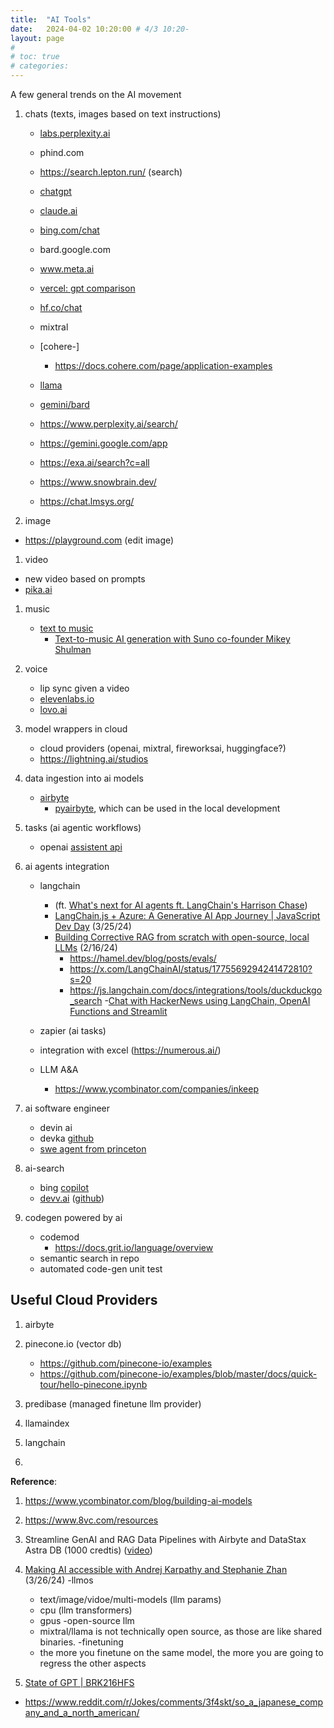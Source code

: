 ```yaml
---
title:  "AI Tools"
date:   2024-04-02 10:20:00 # 4/3 10:20-
layout: page
#
# toc: true
# categories:
---
```



A few general trends on the AI movement

1. chats (texts, images based on text instructions)
    - [labs.perplexity.ai](https://labs.perplexity.ai/)
    - phind.com
    - https://search.lepton.run/ (search)
    - [chatgpt](https://chat.openai.com)
    - [claude.ai](https://claude.ai/chats)
    - [bing.com/chat](https://bing.com/chat)
    - bard.google.com
    - www.meta.ai

    - [vercel: gpt comparison](https://sdk.vercel.ai)
    - [hf.co/chat](https://huggingface.co/chat/)
    - mixtral
    - [cohere-]
        - https://docs.cohere.com/page/application-examples
    
    - [llama](https://labs.perplexity.ai/)
    - [gemini/bard](https://gemini.google.com/app)
    - https://www.perplexity.ai/search/
    - https://gemini.google.com/app
    - https://exa.ai/search?c=all
    - https://www.snowbrain.dev/
    - https://chat.lmsys.org/

1. image
- https://playground.com (edit image)

1. video
- new video based on prompts
- [pika.ai](https://pika.art/home)

1. music
    - [text to music](https://app.suno.ai/create/)
        - [Text-to-music AI generation with Suno co-founder Mikey Shulman](https://youtu.be/jl_aABkYQ3s?feature=shared&t=126)

1. voice
    - lip sync given a video
    - [elevenlabs.io](https://elevenlabs.io/sign-up)
    - [lovo.ai](https://lovo.ai/)

1. model wrappers in cloud
    - cloud providers (openai, mixtral, fireworksai, huggingface?)
    - https://lightning.ai/studios

1. data ingestion into ai models
    - [airbyte](https://airbyte.com/tutorials)
        - [pyairbyte](https://docs.airbyte.com/using-airbyte/pyairbyte/getting-started), which can be used in the local development

1. tasks (ai agentic workflows)
    - openai [assistent api](https://cookbook.openai.com/examples/assistants_api_overview_python)

1. ai agents integration
    - langchain
        - (ft. [What's next for AI agents ft. LangChain's Harrison Chase](https://youtu.be/pBBe1pk8hf4?feature=shared&t=79))
        - [LangChain.js + Azure: A Generative AI App Journey | JavaScript Dev Day](https://youtu.be/nYXSKs8qMY8?feature=shared&t=404) (3/25/24)
        - [Building Corrective RAG from scratch with open-source, local LLMs](https://youtu.be/E2shqsYwxck?feature=shared&t=226) (2/16/24)
            - https://hamel.dev/blog/posts/evals/
            - https://x.com/LangChainAI/status/1775569294241472810?s=20
            - https://js.langchain.com/docs/integrations/tools/duckduckgo_search
        -[Chat with HackerNews using LangChain, OpenAI Functions and Streamlit](https://youtu.be/aReTR0NIP24?feature=shared&t=1603)
    - zapier (ai tasks)

    - integration with excel (https://numerous.ai/)
    - LLM A&A
        - https://www.ycombinator.com/companies/inkeep

1. ai software engineer
    - devin ai
    - devka [github]()
    - [swe agent from princeton](https://github.com/princeton-nlp/SWE-agent)

1. ai-search
    - bing [copilot](https://www.bing.com/chat)
    - [devv.ai](https://devv.ai/) ([github](https://github.com/devv-ai/devv))

1. codegen powered by ai
    - codemod
        - https://docs.grit.io/language/overview
    - semantic search in repo
    - automated code-gen unit test

## Useful Cloud Providers
1. airbyte
1. pinecone.io (vector db)
    - https://github.com/pinecone-io/examples
    - https://github.com/pinecone-io/examples/blob/master/docs/quick-tour/hello-pinecone.ipynb
1. predibase (managed finetune llm provider)

1. llamaindex
1. langchain
1.

**Reference**:
1. https://www.ycombinator.com/blog/building-ai-models
1. https://www.8vc.com/resources
1. Streamline GenAI and RAG Data Pipelines with Airbyte and DataStax Astra DB (1000 credtis) ([video](https://www.crowdcast.io/c/nchvdml0fxde))


1. [Making AI accessible with Andrej Karpathy and Stephanie Zhan](https://youtu.be/c3b-JASoPi0?si=xqho37j_eJujYeKh&t=235) (3/26/24)
-llmos
    - text/image/vidoe/multi-models (llm params)
    - cpu (llm transformers)
    - gpus
-open-source llm
    - mixtral/llama is not technically open source, as those are like shared binaries.
-finetuning
    - the more you finetune on the same model, the more you are going to regress the other aspects

1. [State of GPT | BRK216HFS](https://youtu.be/bZQun8Y4L2A?feature=shared&t=189)
- https://www.reddit.com/r/Jokes/comments/3f4skt/so_a_japanese_company_and_a_north_american/
